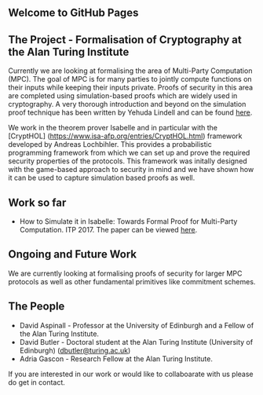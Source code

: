 ## Welcome to GitHub Pages

## The Project - Formalisation of Cryptography at the Alan Turing Institute

Currently we are looking at formalising the area of Multi-Party Computation (MPC). The goal of MPC is for many parties to jointly compute functions on their inputs while keeping their inputs private. Proofs of security in this area are completed using simulation-based proofs which are widely used in cryptography. A very thorough introduction and beyond on the simulation proof technique has been written by Yehuda Lindell and can be found [here](https://eprint.iacr.org/2016/046.pdf). 

We work in the theorem prover Isabelle and in particular with the [CryptHOL] (https://www.isa-afp.org/entries/CryptHOL.html) framework developed by Andreas Lochbihler. This provides a probabilistic programming framework from which we can set up and prove the required security properties of the protocols. This framework was initally designed with the game-based approach to security in mind and we have shown how it can be used to capture simulation based proofs as well. 

## Work so far

- How to Simulate it in Isabelle: Towards Formal Proof for Multi-Party Computation. ITP 2017. The paper can be viewed [here](https://github.com/Davetbutler/formal-crypto-project/blob/master/ITP_2017/How_to_Simulate_in_Isabelle.pdf).

## Ongoing and Future Work

We are currently looking at formalising proofs of security for larger MPC protocols as well as other fundamental primitives like commitment schemes.

## The People

- David Aspinall - Professor at the University of Edinburgh and a Fellow of the Alan Turing Institute.
- David Butler - Doctoral student at the Alan Turing Institute (University of Edinburgh) (dbutler@turing.ac.uk)
- Adria Gascon - Research Fellow at the Alan Turing Institute.

If you are interested in our work or would like to collaboarate with us please do get in contact.










